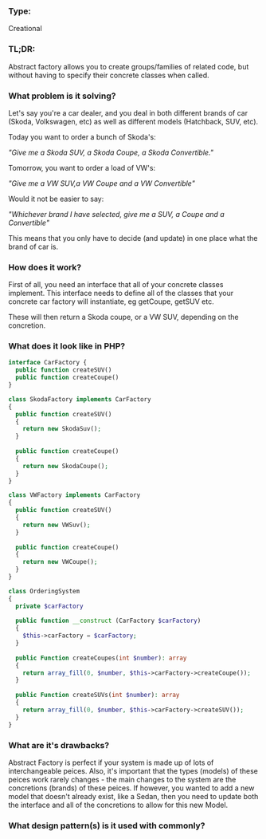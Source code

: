 ### Type:
Creational

### TL;DR:
Abstract factory allows you to create groups/families of related code,
but without having to specify their concrete classes when called.

### What problem is it solving?
Let's say you're a car dealer, and you deal in both different brands
of car (Skoda, Volkswagen, etc) as well as different models (Hatchback,
SUV, etc).

Today you want to order a bunch of Skoda's:

_"Give me a Skoda SUV, a Skoda Coupe, a Skoda Convertible."_

Tomorrow, you want to order a load of VW's:

_"Give me a VW SUV,a VW Coupe and a VW Convertible"_

Would it not be easier to say:

_"Whichever brand I have selected, give me a SUV, a Coupe and a Convertible"_

This means that you only have to decide (and update) in one place what the
brand of car is.

### How does it work?
First of all, you need an interface that all of your concrete classes
implement. This interface needs to define all of the classes that your concrete
car factory will instantiate, eg getCoupe, getSUV etc. 

These will then return a Skoda coupe, or a VW SUV, depending on the concretion.

### What does it look like in PHP?
```PHP
interface CarFactory {
  public function createSUV()
  public function createCoupe()
}

class SkodaFactory implements CarFactory
{
  public function createSUV()
  {
    return new SkodaSuv();
  }
  
  public function createCoupe()
  {
    return new SkodaCoupe();
  }
}

class VWFactory implements CarFactory
{
  public function createSUV()
  {
    return new VWSuv();
  }
  
  public function createCoupe()
  {
    return new VWCoupe();
  }
}

class OrderingSystem
{
  private $carFactory
  
  public function __construct (CarFactory $carFactory)
  {
    $this->carFactory = $carFactory;
  }
  
  public Function createCoupes(int $number): array
  {
    return array_fill(0, $number, $this->carFactory->createCoupe());
  }
  
  public Function createSUVs(int $number): array
  {
    return array_fill(0, $number, $this->carFactory->createSUV());
  }
}
```


### What are it's drawbacks?
Abstract Factory is perfect if your system is made up of lots of interchangeable
peices. Also, it's important that the types (models) of these peices work rarely changes - 
the main changes to the system are the concretions (brands) of these peices.
If however, you wanted to add a new model that doesn't already exist, like a Sedan,
then you need to update both the interface and all of the concretions to allow for this
new Model.

### What design pattern(s) is it used with commonly?
